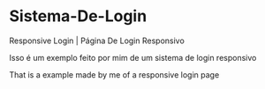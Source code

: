 # Sistema-De-Login
Responsive Login | Página De Login Responsivo

Isso é um exemplo feito por mim de um sistema de login responsivo

That is a example made by me of a responsive login page


